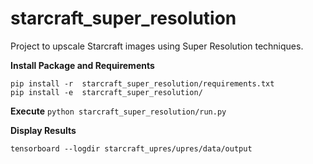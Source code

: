 # starcraft_super_resolution
Project to upscale Starcraft images using Super Resolution techniques.

**Install Package and Requirements**
```
pip install -r  starcraft_super_resolution/requirements.txt
pip install -e  starcraft_super_resolution/
```

**Execute**
`python starcraft_super_resolution/run.py`

**Display Results**

`tensorboard --logdir starcraft_upres/upres/data/output`
